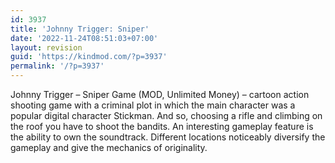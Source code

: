 ```yaml
---
id: 3937
title: 'Johnny Trigger: Sniper'
date: '2022-11-24T08:51:03+07:00'
layout: revision
guid: 'https://kindmod.com/?p=3937'
permalink: '/?p=3937'
---
```


Johnny Trigger – Sniper Game (MOD, Unlimited Money) – cartoon action shooting game with a criminal plot in which the main character was a popular digital character Stickman. And so, choosing a rifle and climbing on the roof you have to shoot the bandits. An interesting gameplay feature is the ability to own the soundtrack. Different locations noticeably diversify the gameplay and give the mechanics of originality.